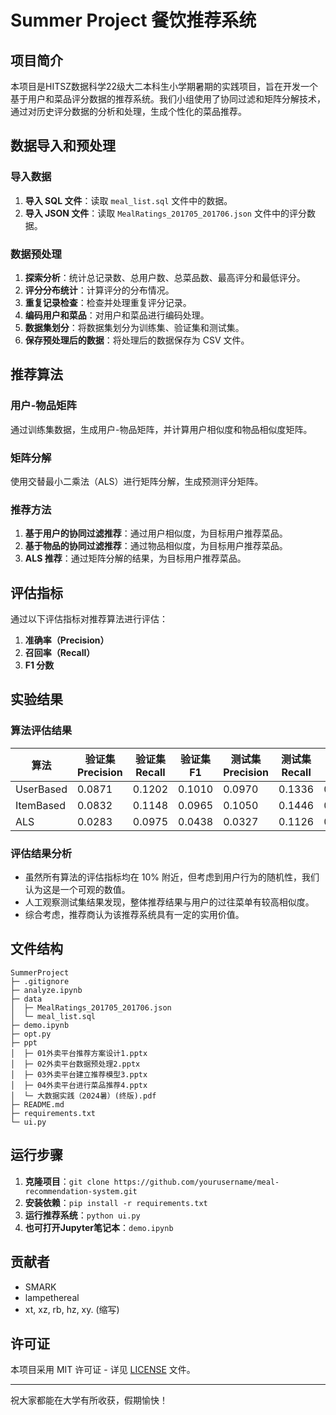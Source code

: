 # Summer Project 餐饮推荐系统

## 项目简介

本项目是HITSZ数据科学22级大二本科生小学期暑期的实践项目，旨在开发一个基于用户和菜品评分数据的推荐系统。我们小组使用了协同过滤和矩阵分解技术，通过对历史评分数据的分析和处理，生成个性化的菜品推荐。

## 数据导入和预处理

### 导入数据

1. **导入 SQL 文件**：读取 `meal_list.sql` 文件中的数据。
2. **导入 JSON 文件**：读取 `MealRatings_201705_201706.json` 文件中的评分数据。

### 数据预处理

1. **探索分析**：统计总记录数、总用户数、总菜品数、最高评分和最低评分。
2. **评分分布统计**：计算评分的分布情况。
3. **重复记录检查**：检查并处理重复评分记录。
4. **编码用户和菜品**：对用户和菜品进行编码处理。
5. **数据集划分**：将数据集划分为训练集、验证集和测试集。
6. **保存预处理后的数据**：将处理后的数据保存为 CSV 文件。

## 推荐算法

### 用户-物品矩阵

通过训练集数据，生成用户-物品矩阵，并计算用户相似度和物品相似度矩阵。

### 矩阵分解

使用交替最小二乘法（ALS）进行矩阵分解，生成预测评分矩阵。

### 推荐方法

1. **基于用户的协同过滤推荐**：通过用户相似度，为目标用户推荐菜品。
2. **基于物品的协同过滤推荐**：通过物品相似度，为目标用户推荐菜品。
3. **ALS 推荐**：通过矩阵分解的结果，为目标用户推荐菜品。

## 评估指标

通过以下评估指标对推荐算法进行评估：

1. **准确率（Precision）**
2. **召回率（Recall）**
3. **F1 分数**

## 实验结果

### 算法评估结果

| 算法 | 验证集 Precision | 验证集 Recall | 验证集 F1 | 测试集 Precision | 测试集 Recall | 测试集 F1 |
|---|---|---|---|---|---|---|
| UserBased | 0.0871 | 0.1202 | 0.1010 | 0.0970 | 0.1336 | 0.1124 |
| ItemBased | 0.0832 | 0.1148 | 0.0965 | 0.1050 | 0.1446 | 0.1217 |
| ALS | 0.0283 | 0.0975 | 0.0438 | 0.0327 | 0.1126 | 0.0507 |

### 评估结果分析

* 虽然所有算法的评估指标均在 10% 附近，但考虑到用户行为的随机性，我们认为这是一个可观的数值。
* 人工观察测试集结果发现，整体推荐结果与用户的过往菜单有较高相似度。
* 综合考虑，推荐商认为该推荐系统具有一定的实用价值。


## 文件结构

```
SummerProject
├─ .gitignore
├─ analyze.ipynb
├─ data
│  ├─ MealRatings_201705_201706.json
│  └─ meal_list.sql
├─ demo.ipynb
├─ opt.py
├─ ppt
│  ├─ 01外卖平台推荐方案设计1.pptx
│  ├─ 02外卖平台数据预处理2.pptx
│  ├─ 03外卖平台建立推荐模型3.pptx
│  ├─ 04外卖平台进行菜品推荐4.pptx
│  └─ 大数据实践（2024暑）(终版).pdf
├─ README.md
├─ requirements.txt
└─ ui.py
```

## 运行步骤

1. **克隆项目**：`git clone https://github.com/yourusername/meal-recommendation-system.git`
2. **安装依赖**：`pip install -r requirements.txt`
3. **运行推荐系统**：`python ui.py`
4. **也可打开Jupyter笔记本**：`demo.ipynb`

## 贡献者

- SMARK
- lampethereal
- xt, xz, rb, hz, xy. (缩写)

## 许可证

本项目采用 MIT 许可证 - 详见 [LICENSE](LICENSE) 文件。

---

祝大家都能在大学有所收获，假期愉快！